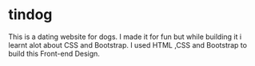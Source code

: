 # tindog
This is a  dating website for dogs. I made it for fun but while building it i learnt alot about CSS and Bootstrap. I used HTML ,CSS and Bootstrap to build this Front-end Design.
